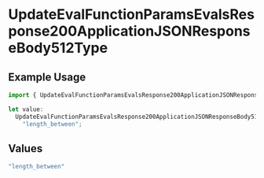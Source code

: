 # UpdateEvalFunctionParamsEvalsResponse200ApplicationJSONResponseBody512Type

## Example Usage

```typescript
import { UpdateEvalFunctionParamsEvalsResponse200ApplicationJSONResponseBody512Type } from "@orq-ai/node/models/operations";

let value:
  UpdateEvalFunctionParamsEvalsResponse200ApplicationJSONResponseBody512Type =
    "length_between";
```

## Values

```typescript
"length_between"
```